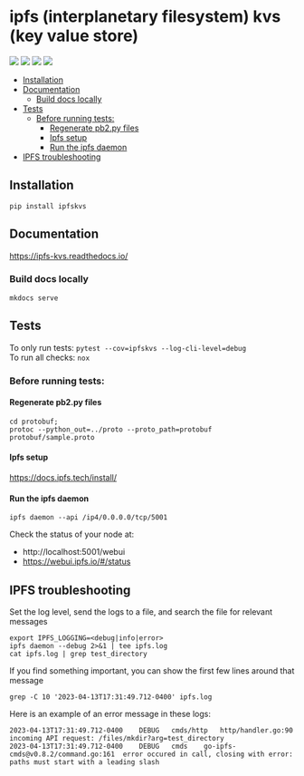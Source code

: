 # ipfs (interplanetary filesystem) kvs (key value store)

![](https://img.shields.io/readthedocs/ipfs-kvs?label=readthedocs)
![](https://img.shields.io/github/actions/workflow/status/nanoswap/ipfskvs/test.yml?label=tests)
![](https://img.shields.io/snyk/vulnerabilities/github/nanoswap/ipfskvs)
![](https://img.shields.io/pypi/pyversions/ipfskvs)

- [Installation](#installation)
- [Documentation](#documentation)
  * [Build docs locally](#build-docs-locally)
- [Tests](#tests)
  * [Before running tests:](#before-running-tests-)
    + [Regenerate pb2.py files](#regenerate-pb2py-files)
    + [Ipfs setup](#ipfs-setup)
    + [Run the ipfs daemon](#run-the-ipfs-daemon)
- [IPFS troubleshooting](#ipfs-troubleshooting)

## Installation

```
pip install ipfskvs
```

## Documentation

https://ipfs-kvs.readthedocs.io/

### Build docs locally
`mkdocs serve`

## Tests
To only run tests: `pytest --cov=ipfskvs --log-cli-level=debug`  
To run all checks: `nox`

### Before running tests:

#### Regenerate pb2.py files 
```
cd protobuf;
protoc --python_out=../proto --proto_path=protobuf protobuf/sample.proto
```

#### Ipfs setup
https://docs.ipfs.tech/install/  

#### Run the ipfs daemon
```
ipfs daemon --api /ip4/0.0.0.0/tcp/5001
```
Check the status of your node at:
  - http://localhost:5001/webui
  - https://webui.ipfs.io/#/status


## IPFS troubleshooting

Set the log level, send the logs to a file, and search the file for relevant messages
```
export IPFS_LOGGING=<debug|info|error>
ipfs daemon --debug 2>&1 | tee ipfs.log
cat ipfs.log | grep test_directory
```

If you find something important, you can show the first few lines around that message
```
grep -C 10 '2023-04-13T17:31:49.712-0400' ipfs.log
```

Here is an example of an error message in these logs:
```
2023-04-13T17:31:49.712-0400	DEBUG	cmds/http	http/handler.go:90	incoming API request: /files/mkdir?arg=test_directory
2023-04-13T17:31:49.712-0400	DEBUG	cmds	go-ipfs-cmds@v0.8.2/command.go:161	error occured in call, closing with error: paths must start with a leading slash
```
